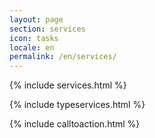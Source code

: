 ```yaml
---
layout: page
section: services
icon: tasks
locale: en 
permalink: /en/services/
---
```


{% include services.html %}

{% include typeservices.html %}

{% include calltoaction.html %}

